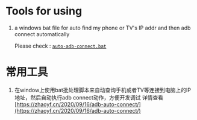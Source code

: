 # Tools for using

  1. a windows bat file for auto find my phone or TV's IP addr and then adb connect automatically
  
     Please check : [`auto-adb-connect.bat`](https://github.com/Nathan-Feng/Tools/blob/master/auto-adb-connect.bat)

# 常用工具
  1. 在window上使用bat批处理脚本来自动查询手机或者TV等连接到电脑上的IP地址，然后自动执行adb connect动作，方便开发调试
    详情查看 [https://zhaoyf.cn/2020/09/16/adb-auto-connect/](https://zhaoyf.cn/2020/09/16/adb-auto-connect/)

  
